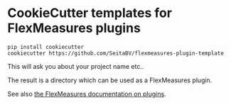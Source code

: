# CookieCutter templates for FlexMeasures plugins

```
pip install cookiecutter
cookiecutter https://github.com/SeitaBV/flexmeasures-plugin-template
```

This will ask you about your project name etc..

The result is a directory which can be used as a FlexMeasures plugin.

See also [the FlexMeasures documentation on plugins](https://flexmeasures.readthedocs.io/en/latest/dev/plugins.html).
